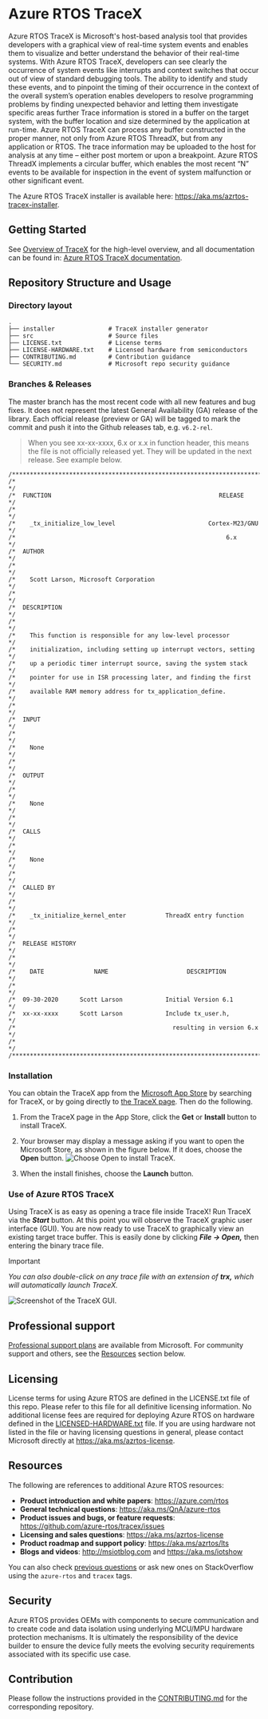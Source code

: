 # Azure RTOS TraceX

Azure RTOS TraceX is Microsoft's host-based analysis tool that provides developers with a graphical view of real-time system events and enables them to visualize and better understand the behavior of their real-time systems. With Azure RTOS TraceX, developers can see clearly the occurrence of system events like interrupts and context switches that occur out of view of standard debugging tools. The ability to identify and study these events, and to pinpoint the timing of their occurrence in the context of the overall system’s operation enables developers to resolve programming problems by finding unexpected behavior and letting them investigate specific areas further Trace information is stored in a buffer on the target system, with the buffer location and size determined by the application at run-time. Azure RTOS TraceX can process any buffer constructed in the proper manner, not only from Azure RTOS ThreadX, but from any application or RTOS. The trace information may be uploaded to the host for analysis at any time – either post mortem or upon a breakpoint. Azure RTOS ThreadX implements a circular buffer, which enables the most recent “N” events to be available for inspection in the event of system malfunction or other significant event.

The Azure RTOS TraceX installer is available here: https://aka.ms/azrtos-tracex-installer.

## Getting Started

See [Overview of TraceX](https://learn.microsoft.com/en-us/azure/rtos/tracex/overview-tracex) for the high-level overview, and all documentation can be found in: [Azure RTOS TraceX documentation](https://learn.microsoft.com/en-us/azure/rtos/tracex/).

## Repository Structure and Usage

### Directory layout

    .
    ├── installer               # TraceX installer generator
    ├── src                     # Source files
    ├── LICENSE.txt             # License terms
    ├── LICENSE-HARDWARE.txt    # Licensed hardware from semiconductors
    ├── CONTRIBUTING.md         # Contribution guidance
    └── SECURITY.md             # Microsoft repo security guidance

### Branches & Releases

The master branch has the most recent code with all new features and bug fixes. It does not represent the latest General Availability (GA) release of the library. Each official release (preview or GA) will be tagged to mark the commit and push it into the Github releases tab, e.g. `v6.2-rel`.

> When you see xx-xx-xxxx, 6.x or x.x in function header, this means the file is not officially released yet. They will be updated in the next release. See example below.
```
/**************************************************************************/
/*                                                                        */
/*  FUNCTION                                               RELEASE        */
/*                                                                        */
/*    _tx_initialize_low_level                          Cortex-M23/GNU    */
/*                                                           6.x          */
/*  AUTHOR                                                                */
/*                                                                        */
/*    Scott Larson, Microsoft Corporation                                 */
/*                                                                        */
/*  DESCRIPTION                                                           */
/*                                                                        */
/*    This function is responsible for any low-level processor            */
/*    initialization, including setting up interrupt vectors, setting     */
/*    up a periodic timer interrupt source, saving the system stack       */
/*    pointer for use in ISR processing later, and finding the first      */
/*    available RAM memory address for tx_application_define.             */
/*                                                                        */
/*  INPUT                                                                 */
/*                                                                        */
/*    None                                                                */
/*                                                                        */
/*  OUTPUT                                                                */
/*                                                                        */
/*    None                                                                */
/*                                                                        */
/*  CALLS                                                                 */
/*                                                                        */
/*    None                                                                */
/*                                                                        */
/*  CALLED BY                                                             */
/*                                                                        */
/*    _tx_initialize_kernel_enter           ThreadX entry function        */
/*                                                                        */
/*  RELEASE HISTORY                                                       */
/*                                                                        */
/*    DATE              NAME                      DESCRIPTION             */
/*                                                                        */
/*  09-30-2020      Scott Larson            Initial Version 6.1           */
/*  xx-xx-xxxx      Scott Larson            Include tx_user.h,            */
/*                                            resulting in version 6.x    */
/*                                                                        */
/**************************************************************************/ 
```

### Installation

You can obtain the TraceX app from the [Microsoft App Store](https://microsoft.com/store/apps) by searching for TraceX, or by going directly to [the TraceX page](https://www.microsoft.com/p/azure-rtos-tracex/9nf1lfd5xxg3?activetab=pivot:overviewtab). Then do the following.

1. From the TraceX page in the App Store, click the **Get** or **Install** button to install TraceX.

1. Your browser may display a message asking if you want to open the Microsoft Store, as shown in the figure below. If it does, choose the **Open** button.
![Choose Open to install TraceX.](./docs/open-ms-store.png)

1. When the install finishes, choose the **Launch** button. 

### Use of Azure RTOS TraceX
Using TraceX is as easy as opening a trace file inside TraceX! Run TraceX via the ***Start*** button. At this point you will observe the TraceX graphic user interface (GUI). You are now ready to use TraceX to graphically view an existing target trace buffer. This is easily done by clicking ***File -> Open,*** then entering the binary trace file.

>[!IMPORTANT]
>*You can also double-click on any trace file with an extension of **trx,** which will automatically launch TraceX.*

![Screenshot of the TraceX GUI.](./docs/tracex_gui.png)

## Professional support

[Professional support plans](https://azure.microsoft.com/support/options/) are available from Microsoft. For community support and others, see the [Resources](#resources) section below.

## Licensing

License terms for using Azure RTOS are defined in the LICENSE.txt file of this repo. Please refer to this file for all definitive licensing information. No additional license fees are required for deploying Azure RTOS on hardware defined in the [LICENSED-HARDWARE.txt](./LICENSED-HARDWARE.txt) file. If you are using hardware not listed in the file or having licensing questions in general, please contact Microsoft directly at https://aka.ms/azrtos-license.

## Resources

The following are references to additional Azure RTOS resources:

- **Product introduction and white papers**: https://azure.com/rtos
- **General technical questions**: https://aka.ms/QnA/azure-rtos
- **Product issues and bugs, or feature requests**: https://github.com/azure-rtos/tracex/issues
- **Licensing and sales questions**: https://aka.ms/azrtos-license
- **Product roadmap and support policy**: https://aka.ms/azrtos/lts
- **Blogs and videos**: http://msiotblog.com and https://aka.ms/iotshow

You can also check [previous questions](https://stackoverflow.com/questions/tagged/azure-rtos+tracex) or ask new ones on StackOverflow using the `azure-rtos` and `tracex` tags.

## Security

Azure RTOS provides OEMs with components to secure communication and to create code and data isolation using underlying MCU/MPU hardware protection mechanisms. It is ultimately the responsibility of the device builder to ensure the device fully meets the evolving security requirements associated with its specific use case.

## Contribution

Please follow the instructions provided in the [CONTRIBUTING.md](./CONTRIBUTING.md) for the corresponding repository.

